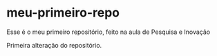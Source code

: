 # meu-primeiro-repo
Esse é o meu primeiro repositório, feito na aula de Pesquisa e Inovação

Primeira alteração do repositório.
